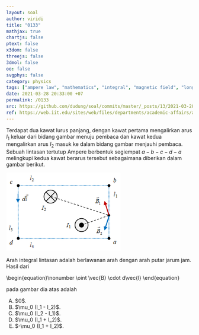 ```yaml
---
layout: soal
author: viridi
title: "0133"
mathjax: true
chartjs: false
ptext: false
x3dom: false
threejs: false
3dmol: false
oo: false
svgphys: false
category: physics
tags: ["ampere law", "mathematics", "integral", "magnetic field", "long wire", "line integral", "square loop", "fi1202", "2020-1"]
date: 2021-03-28 20:33:00 +07
permalink: /0133
src: https://github.com/dudung/soal/commits/master/_posts/13/2021-03-28-ampere-law-2-long-wires-rect-loop.md
ref: https://web.iit.edu/sites/web/files/departments/academic-affairs/academic-resource-center/pdfs/Amperes_law.pdf
---
```

Terdapat dua kawat lurus panjang, dengan kawat pertama mengalirkan arus $I_1$ keluar dari bidang gambar menuju pembaca dan kawat kedua mengalirkan arus $I_2$ masuk ke dalam bidang gambar menjauhi pembaca. Sebuah lintasan tertutup Ampere berbentuk segiempat $a - b - c - d - a$ melingkupi kedua kawat berarus tersebut sebagaimana diberikan dalam gambar berikut.

![](/assets/img/013/0133.png)

Arah integral lintasan adalah berlawanan arah dengan arah putar jarum jam. Hasil dari

\begin{equation}\nonumber
\oint \vec{B} \cdot d\vec{l}
\end{equation}

pada gambar dia atas adalah

<ol type="A">
<li>$0$.
<li>$\mu_0 (I_1 - I_2)$.
<li>$\mu_0 (I_2 - I_1)$.
<li>$\mu_0 (I_1 + I_2)$.
<li>$-\mu_0 (I_1 + I_2)$.
